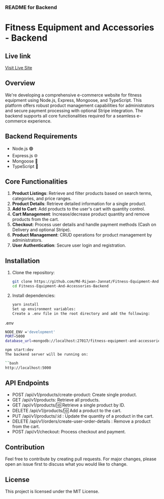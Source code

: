 ### README for Backend

# Fitness Equipment and Accessories - Backend

## Live link

[Visit Live Site](https://fitness-equipment-and-accessories-backend.vercel.app)

## Overview

We're developing a comprehensive e-commerce website for fitness equipment using Node.js, Express, Mongoose, and TypeScript. This platform offers robust product management capabilities for administrators and secure payment processing with optional Stripe integration. The backend supports all core functionalities required for a seamless e-commerce experience.

## Backend Requirements

- Node.js 🟢
- Express.js 🌐
- Mongoose 🍃
- TypeScript 📘

## Core Functionalities

1. **Product Listings**: Retrieve and filter products based on search terms, categories, and price ranges.
2. **Product Details**: Retrieve detailed information for a single product.
3. **Add to Cart**: Add products to the user's cart with quantity control.
4. **Cart Management**: Increase/decrease product quantity and remove products from the cart.
5. **Checkout**: Process user details and handle payment methods (Cash on Delivery and optional Stripe).
6. **Product Management**: CRUD operations for product management by administrators.
7. **User Authentication**: Secure user login and registration.

## Installation

1. Clone the repository:

   ```bash
   git clone https://github.com/Md-Rijwan-Jannat/Fitness-Equipment-And-Accessories-Backend.git
   cd Fitness-Equipment-And-Accessories-Backend

   ```

2. Install dependencies:

   ```bash
   yarn install
   Set up environment variables:
   Create a .env file in the root directory and add the following:
   ```

.env

```bash
NODE_ENV ='development'
PORT=5000
database_url=mongodb://localhost:27017/fitness-equipment-and-accessories
```

```bash
npm start:dev
The backend server will be running on:

``bash
http://localhost:5000
```

## API Endpoints

- POST /api/v1/products/create-product: Create single product.
- GET /api/v1/products: Retrieve all products.
- GET /api/v1/products/:id: Retrieve a single product by ID.
- DELETE /api/v1/products/:id: Add a product to the cart.
- PUT /api/v1/products/:id
  : Update the quantity of a product in the cart.
- DELETE /api/v1/orders/create-user-order-details
  : Remove a product from the cart.
- POST /api/v1/checkout: Process checkout and payment.

## Contribution

Feel free to contribute by creating pull requests. For major changes, please open an issue first to discuss what you would like to change.

## License

This project is licensed under the MIT License.

```

```
